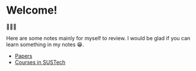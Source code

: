 # Welcome! <!-- {docsify-ignore} -->
:tada::tada::tada:

Here are some notes mainly for myself to review. I would be glad if you can learn something in my notes :grin:.

- [Papers](papers/README.md)
- [Courses in SUSTech](courses/README.md)